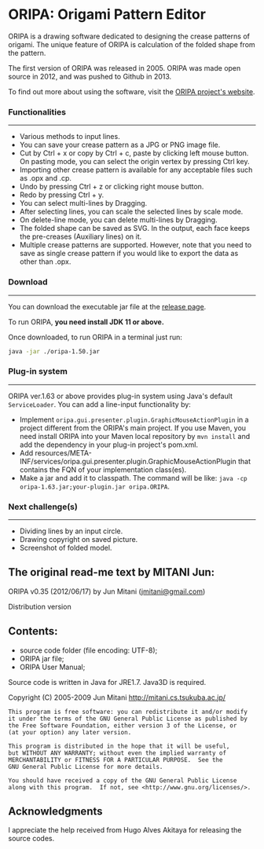 ORIPA: Origami Pattern Editor
=============================

ORIPA is a drawing software dedicated to designing the crease patterns of origami. The unique feature of ORIPA is calculation of the folded shape from the pattern.

The first version of ORIPA was released in 2005. ORIPA was made open source in 2012, and was pushed to Github in 2013.

To find out more about using the software, visit the [ORIPA project's website](http://mitani.cs.tsukuba.ac.jp/oripa/).


### Functionalities
------------------
* Various methods to input lines.
* You can save your crease pattern as a JPG or PNG image file.
* Cut by Ctrl + x or copy by Ctrl + c, paste by clicking left mouse button.
  On pasting mode, you can select the origin vertex by pressing Ctrl key.
* Importing other crease pattern is available for any acceptable files such as .opx and .cp.
* Undo by pressing Ctrl + z or clicking right mouse button.
* Redo by pressing Ctrl + y.
* You can select multi-lines by Dragging.
* After selecting lines, you can scale the selected lines by scale mode.
* On delete-line mode, you can delete multi-lines by Dragging.	
* The folded shape can be saved as SVG. In the output, each face keeps the pre-creases (Auxiliary lines) on it.
* Multiple crease patterns are supported. However, note that you need to save as single crease pattern if you would like to export the data as other than .opx.

### Download
------------
You can download the executable jar file at the [release page](https://github.com/oripa/oripa/releases).

To run ORIPA, **you need install JDK 11 or above.**

Once downloaded, to run ORIPA in a terminal just run:

```sh
java -jar ./oripa-1.50.jar
```

### Plug-in system
--------
ORIPA ver.1.63 or above provides plug-in system using Java's default `ServiceLoader`.
You can add a line-input functionality by:

* Implement `oripa.gui.presenter.plugin.GraphicMouseActionPlugin` in a project different from the ORIPA's main project. If you use Maven, you need install ORIPA into your Maven local repository by `mvn install` and add the dependency in your plug-in project's pom.xml.
* Add resources/META-INF/services/oripa.gui.presenter.plugin.GraphicMouseActionPlugin that contains
  the FQN of your implementation class(es).
* Make a jar and add it to classpath. The command will be like: `java -cp oripa-1.63.jar;your-plugin.jar oripa.ORIPA`.

### Next challenge(s)
--------
* Dividing lines by an input circle.
* Drawing copyright on saved picture.
* Screenshot of folded model.


The original read-me text by MITANI Jun:
----
ORIPA v0.35 (2012/06/17) by Jun Mitani (jmitani@gmail.com)

Distribution version

## Contents:  
* source code folder (file encoding: UTF-8);  
* ORIPA jar file;  
* ORIPA User Manual;

Source code is written in Java for JRE1.7.
Java3D is required.

Copyright (C) 2005-2009 Jun Mitani http://mitani.cs.tsukuba.ac.jp/

    This program is free software: you can redistribute it and/or modify
    it under the terms of the GNU General Public License as published by
    the Free Software Foundation, either version 3 of the License, or
    (at your option) any later version.

    This program is distributed in the hope that it will be useful,
    but WITHOUT ANY WARRANTY; without even the implied warranty of
    MERCHANTABILITY or FITNESS FOR A PARTICULAR PURPOSE.  See the
    GNU General Public License for more details.

    You should have received a copy of the GNU General Public License
    along with this program.  If not, see <http://www.gnu.org/licenses/>.


## Acknowledgments

I appreciate the help received from Hugo Alves Akitaya for releasing the source codes.
